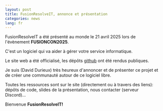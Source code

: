 ```yaml
---
layout: post
title: FusionResolveIT, annonce et présentation
categories: news
lang: fr
---
```


FusionResolveIT a été présenté au monde le 21 avril 2025 lors de l'évènement **FUSIONCON2025**.

C'est un logiciel qui va aider à gérer votre service informatique.

Le site web a été officialisé, les dépôts [github](https://github.com/fusionresolveit/) ont été rendus publiques.

Je suis (David Durieux) très heureux d'annoncer et de présenter ce projet et de créer une communauté autour de ce logiciel libre.

Toutes les ressources sont sur le site (directement ou à travers des liens): dépôts de code, slides de la présentation, nous contacter (serveur Discord)...

Bienvenue <strong>FusionResolveIT!</strong>
